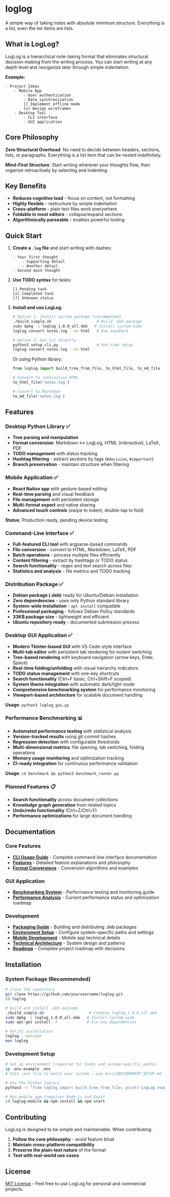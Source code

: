 # loglog

A simple way of taking notes with absolute minimum structure. Everything is a list, even the list items are lists.

## What is LogLog?

LogLog is a hierarchical note-taking format that eliminates structural decision-making from the writing process. You can start writing at any depth level and reorganize later through simple indentation.

**Example:**
```
- Project Ideas
    - Mobile App
        - User authentication
        - Data synchronization  
        [] Implement offline mode
        [x] Design wireframes
    - Desktop Tool
        - CLI interface
        - GUI application
```

## Core Philosophy

**Zero Structural Overhead**: No need to decide between headers, sections, lists, or paragraphs. Everything is a list item that can be nested indefinitely.

**Mind-First Structure**: Start writing wherever your thoughts flow, then organize retroactively by selecting and indenting.

## Key Benefits

- **Reduces cognitive load** - focus on content, not formatting
- **Highly flexible** - restructure by simple indentation  
- **Cross-platform** - plain text files work everywhere
- **Foldable in most editors** - collapse/expand sections
- **Algorithmically parseable** - enables powerful tooling

## Quick Start

1. **Create a `.log` file** and start writing with dashes:
   ```
   - Your first thought
       - Supporting detail
       - Another detail
   - Second main thought
   ```

2. **Use TODO syntax** for tasks:
   ```
   [] Pending task
   [x] Completed task
   [?] Unknown status
   ```

3. **Install and use LogLog**:
   ```bash
   # Option 1: Install system package (recommended)
   ./build_simple.sh                    # Build .deb package
   sudo dpkg -i loglog_1.0.0_all.deb   # Install system-wide
   loglog convert notes.log --to html   # Use anywhere
   
   # Option 2: Use CLI directly
   python3 setup_cli.py                 # One-time setup
   loglog convert notes.log --to html
   ```
   
   Or using Python library:
   ```python
   from loglog import build_tree_from_file, to_html_file, to_md_file
   
   # Convert to interactive HTML
   to_html_file('notes.log')
   
   # Convert to Markdown
   to_md_file('notes.log')
   ```

## Features

### Desktop Python Library ✅
- **Tree parsing and manipulation**
- **Format conversion**: Markdown ↔ LogLog, HTML (interactive), LaTeX, PDF
- **TODO management** with status tracking
- **Hashtag filtering** - extract sections by tags (`#decision`, `#important`)
- **Branch preservation** - maintain structure when filtering

### Mobile Application ✅
- **React Native app** with gesture-based editing
- **Real-time parsing** and visual feedback  
- **File management** with persistent storage
- **Multi-format export** and native sharing
- **Advanced touch controls** (swipe to indent, double-tap to fold)

**Status**: Production ready, pending device testing

### Command-Line Interface ✅
- **Full-featured CLI tool** with argparse-based commands
- **File conversion** - convert to HTML, Markdown, LaTeX, PDF
- **Batch operations** - process multiple files efficiently
- **Content filtering** - extract by hashtags or TODO status
- **Search functionality** - regex and text search across files
- **Statistics and analysis** - file metrics and TODO tracking

### Distribution Package ✅
- **Debian package (.deb)** ready for Ubuntu/Debian installation
- **Zero dependencies** - uses only Python standard library
- **System-wide installation** - `apt install` compatible
- **Professional packaging** - follows Debian Policy standards
- **33KB package size** - lightweight and efficient
- **Ubuntu repository ready** - documented submission process

### Desktop GUI Application ✅
- **Modern Tkinter-based GUI** with VS Code-style interface
- **Multi-tab editor** with persistent tab rendering for instant switching
- **Tree-based rendering** with keyboard navigation (arrow keys, Enter, Space)
- **Real-time folding/unfolding** with visual hierarchy indicators
- **TODO status management** with one-key shortcuts
- **Search functionality** (Ctrl+F basic, Ctrl+Shift+F scoped)
- **System theme integration** with automatic dark/light mode
- **Comprehensive benchmarking system** for performance monitoring
- **Viewport-based architecture** for scalable document handling

**Usage**: `python3 loglog_gui.py`

### Performance Benchmarking 📊
- **Automated performance testing** with statistical analysis
- **Version-tracked results** using git commit hashes
- **Regression detection** with configurable thresholds
- **Multi-dimensional metrics**: file opening, tab switching, folding operations
- **Memory usage monitoring** and optimization tracking
- **CI-ready integration** for continuous performance validation

**Usage**: `cd benchmark && python3 benchmark_runner.py`

### Planned Features 📋
- **Search functionality** across document collections  
- **Knowledge graph generation** from related topics
- **Undo/redo functionality** (Ctrl+Z/Ctrl+Y)
- **Performance optimizations** for large document handling

## Documentation

### Core Features
- **[CLI Usage Guide](docs/CLI_USAGE.md)** - Complete command-line interface documentation
- **[Features](docs/FEATURES.md)** - Detailed feature explanations and philosophy
- **[Format Conversions](docs/FORMAT_CONVERSIONS.md)** - Conversion algorithms and examples

### GUI Application
- **[Benchmarking System](benchmark/README.md)** - Performance testing and monitoring guide
- **[Performance Analysis](PERFORMANCE_ANALYSIS.md)** - Current performance status and optimization roadmap

### Development
- **[Packaging Guide](docs/PACKAGING.md)** - Building and distributing .deb packages
- **[Environment Setup](docs/ENVIRONMENT_SETUP.md)** - Configure system-specific paths and settings
- **[Mobile Development](docs/mobile/DEVELOPMENT_SUMMARY.md)** - Mobile app technical details
- **[Technical Architecture](docs/mobile/TECHNICAL_ARCHITECTURE.md)** - System design and patterns
- **[Roadmap](docs/planning/ROADMAP.md)** - Complete project roadmap with decisions

## Installation

### System Package (Recommended)
```bash
# Clone the repository
git clone https://github.com/yourusername/loglog.git
cd loglog

# Build and install .deb package
./build_simple.sh                    # Creates loglog_1.0.0_all.deb
sudo dpkg -i loglog_1.0.0_all.deb   # Install system-wide
sudo apt-get install -f             # Fix any dependencies

# Verify installation
loglog --version
man loglog
```

### Development Setup
```bash
# Set up environment (required for hooks and system-specific paths)
cp .env.example .env
# Edit .env file to match your system - see docs/ENVIRONMENT_SETUP.md

# Use the Python library
python3 -c "from loglog import build_tree_from_file; print('LogLog ready!')"

# Run mobile app (requires Node.js and Expo)
cd loglog-mobile && npm install && npm start
```

## Contributing

LogLog is designed to be simple and maintainable. When contributing:

1. **Follow the core philosophy** - avoid feature bloat
2. **Maintain cross-platform compatibility** 
3. **Preserve the plain-text nature** of the format
4. **Test with real-world use cases**

## License

[MIT License](LICENSE) - Feel free to use LogLog for personal and commercial projects.
